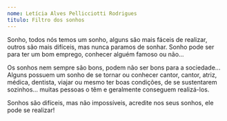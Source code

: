 ```yaml
---
nome: Letícia Alves Pellicciotti Rodrigues
titulo: Filtro dos sonhos
---
```


Sonho, todos nós temos um sonho, alguns são mais fáceis de realizar, outros são mais difíceis, mas nunca paramos de sonhar. Sonho pode ser para ter um bom emprego, conhecer alguém famoso ou não...

Os sonhos nem sempre são bons, podem não ser bons para a sociedade... Alguns possuem um sonho de se tornar ou conhecer cantor, cantor, atriz, médica, dentista, viajar ou mesmo ter boas condições, de se sustentarem sozinhos... muitas pessoas o têm e geralmente conseguem realizá-los.

Sonhos são difíceis, mas não impossíveis, acredite nos seus sonhos, ele pode se realizar! 
